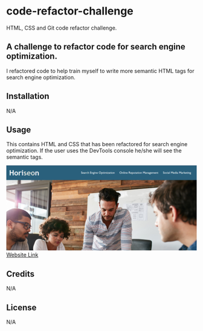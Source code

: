 # code-refactor-challenge
HTML, CSS and Git code refactor challenge. 

## A challenge to refactor code for search engine optimization.

I refactored code to help train myself to write more semantic HTML tags for search engine optimization. 

## Installation

N/A

## Usage

This contains HTML and CSS that has been refactored for search engine optimization. If the user uses the DevTools console he/she will see the semantic tags.

![Screenshot of Website](./assets/images/project-image.png)
[Website Link](https://codejoes.github.io/code-refactor-challenge/)

## Credits

N/A

## License

N/A